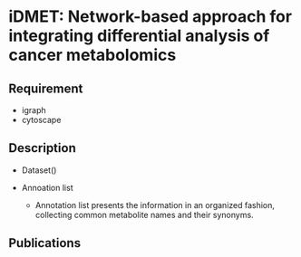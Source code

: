 # iDMET: Network-based approach for integrating differential analysis of cancer metabolomics

## Requirement
 
* igraph
* cytoscape


## Description
* Dataset()

* Annoation list
  * Annotation list presents the information in an organized fashion, collecting common metabolite names and their synonyms.


## Publications
